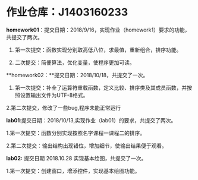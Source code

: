 ﻿**作业仓库：J1403160233**
=========

**homework01**：提交日期：2018/9/16，实现作业（homework1）要求的功能，共提交了两次。

1. 第一次提交：函数实现分别取高低八位，求最值，重新组合，排序功能。

2. 二次提交：简便算法，优化变量，使程序更加可读。


**homework02：**提交日期：2018/10/18，共提交了一次。

1. 第一次提交：补全了运算符重载函数，定义比较、排序类及其成员函数，并按照设置输出文件为UTF-8格式。

2.第二次提交，修改了一些bug,程序未能正常运行



**lab01**:提交日期：2018/10/13,实现作业（lab01）的要求，共提交了两次。

1.第一次提交：函数分别实现按照名字课程一课程二的排序。

2.第二次提交：输出结构出现错位，增加细节，使输出结果便于观看。



**lab02:** 提交日期 2018.10.28 实现基本绘图，共提交了一次。

1.第一次提交：创建窗口，增添控件，实现基本绘图功能。  




